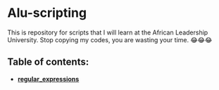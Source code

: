 # Alu-scripting

This is repository for scripts that I will learn at the African Leadership University. Stop copying my codes, you are wasting your time. 😂😂😂
## Table of contents:

- [**regular_expressions**](regular_expressions)
